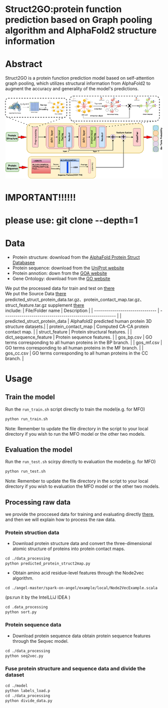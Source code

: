 # Struct2GO:protein function prediction based on Graph pooling algorithm and AlphaFold2 structure information
# Abstract
Struct2GO is a protein function prediction model based on self-attention graph pooling, which utilizes structural information from AlphaFold2 to augment the accuracy and generality of the model's predictions.


![avatar](/model.png)

# IMPORTANT!!!!!!
# please use: git clone --depth=1

# Data
- Protein structure: download from the [AlphaFold Protein Struct Databasee](https://alphafold.ebi.ac.uk/download)
- Protein sequence: download from the [UniProt website](https://www.uniprot.org/) 
- Protein annotion: down from the [GOA website](https://www.ebi.ac.uk/GOA/)
- Gene Ontology: download from the [GO website](http://geneontology.org/)
  
We put the processed data for train and test on [there](https://github.com/lyjps/Struct2GO/tree/master/divided_data)\
We put the Source Data [there](https://github.com/lyjps/Struct2GO/tree/Source_data/Source_data) \
predicted_struct_protein_data.tar.gz、protein_contact_map.tar.gz、struct_feature.tar.gz supplement [there](https://pan.baidu.com/s/15lyLZ2gMwzop50aUennTPQ?pwd=bcqc)\
include:
| File/Folder name                | Description                                              |
| ------------------------------- | -------------------------------------------------------- |
| predicted_struct_protein_data   | Alphafold2 predicted human protein 3D structure datasets.|
| protein_contact_map             | Computed CA-CA protein contact map.                      |
| struct_feature                  | Protein structural features.                             |
| dict_sequence_feature           | Protein sequence features.                               |
| gos_bp.csv                      | GO terms corresponding to all human proteins in the BP branch. |
| gos_mf.csv                      | GO terms corresponding to all human proteins in the MF branch. |
| gos_cc.csv                      | GO terms corresponding to all human proteins in the CC branch. |


# Usage
## Train the model
Run the ``run_train.sh`` script directly to train the model(e.g. for MFO)
 ```python
 python run_train.sh
 ``` 

Note: Remember to update the file directory in the script to your local directory if you wish to run the MFO model or the other two models.

## Evaluation the model
Run the ``run_test.sh`` scirpy directly to evaluation the model(e.g. for MFO)
``` python
python run_test.sh
```

Note: Remember to update the file directory in the script to your local directory if you wish to evaluation the MFO model or the other two models.

## Processing raw data
we provide the proccesed data for training and evaluating directly [there](https://pan.baidu.com/s/1qVr5RuUbg2cDByJMnEVVrw?pwd=uf3s), and then we will explain how to process the raw data.
### Protein struction data
- Download protein structure data and convert the three-dimensional atomic structure of proteins into protein contact maps.
```
cd ./data_processing
python predicted_protein_struct2map.py
```
- Obtain amino acid residue-level features through the Node2vec algorithm.
```
cd ./angel-master/spark-on-angel/example/local/Node2VecExample.scala
```
(ps:run it by the IntelLLiJ IDEA )
```
cd .data_processing
python sort.py
```

### Protein sequence data
- Download protein sequence data obtain protein sequence features through the Seqvec model.
```
cd ./data_processing
python seq2vec.py
```

### Fuse protein structure and sequence data and divide the dataset
```
cd ./model
python labels_load.p
cd ./data_processing
python divide_data.py
```






